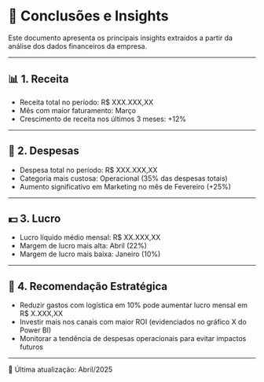 # 📌 Conclusões e Insights

Este documento apresenta os principais insights extraídos a partir da análise dos dados financeiros da empresa.

---

## 📊 1. Receita

- Receita total no período: R$ XXX.XXX,XX
- Mês com maior faturamento: Março
- Crescimento de receita nos últimos 3 meses: +12%

---

## 💸 2. Despesas

- Despesa total no período: R$ XXX.XXX,XX
- Categoria mais custosa: Operacional (35% das despesas totais)
- Aumento significativo em Marketing no mês de Fevereiro (+25%)

---

## 💵 3. Lucro

- Lucro líquido médio mensal: R$ XX.XXX,XX
- Margem de lucro mais alta: Abril (22%)
- Margem de lucro mais baixa: Janeiro (10%)

---

## 🧠 4. Recomendação Estratégica

- Reduzir gastos com logística em 10% pode aumentar lucro mensal em R$ X.XXX,XX
- Investir mais nos canais com maior ROI (evidenciados no gráfico X do Power BI)
- Monitorar a tendência de despesas operacionais para evitar impactos futuros

---

📅 Última atualização: Abril/2025
